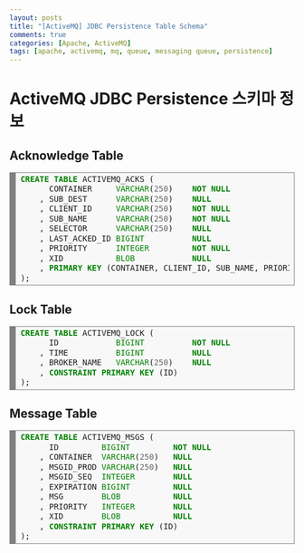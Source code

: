 ```yaml
---
layout: posts
title: "[ActiveMQ] JDBC Persistence Table Schema"
comments: true
categories: [Apache, ActiveMQ]
tags: [apache, activemq, mq, queue, messaging queue, persistence]
---
```


# ActiveMQ JDBC Persistence 스키마 정보

## Acknowledge Table

<div markdown="1" style="background: #f8f8f8; overflow:auto;width:auto;border:solid gray;border-width:.1em .1em .1em .8em;padding:.2em .6em;"><pre style="margin: 0; line-height: 125%"><span style="color: #008000; font-weight: bold">CREATE</span> <span style="color: #008000; font-weight: bold">TABLE</span> ACTIVEMQ_ACKS (
      CONTAINER     <span style="color: #008000">VARCHAR</span>(<span style="color: #666666">250</span>)    <span style="color: #008000; font-weight: bold">NOT</span> <span style="color: #008000; font-weight: bold">NULL</span>
    , SUB_DEST      <span style="color: #008000">VARCHAR</span>(<span style="color: #666666">250</span>)    <span style="color: #008000; font-weight: bold">NULL</span>
    , CLIENT_ID     <span style="color: #008000">VARCHAR</span>(<span style="color: #666666">250</span>)    <span style="color: #008000; font-weight: bold">NOT</span> <span style="color: #008000; font-weight: bold">NULL</span>
    , SUB_NAME      <span style="color: #008000">VARCHAR</span>(<span style="color: #666666">250</span>)    <span style="color: #008000; font-weight: bold">NOT</span> <span style="color: #008000; font-weight: bold">NULL</span>
    , SELECTOR      <span style="color: #008000">VARCHAR</span>(<span style="color: #666666">250</span>)    <span style="color: #008000; font-weight: bold">NULL</span>
    , LAST_ACKED_ID <span style="color: #008000">BIGINT</span>          <span style="color: #008000; font-weight: bold">NULL</span>
    , PRIORITY      <span style="color: #008000">INTEGER</span>         <span style="color: #008000; font-weight: bold">NOT</span> <span style="color: #008000; font-weight: bold">NULL</span>
    , XID           <span style="color: #008000">BLOB</span>            <span style="color: #008000; font-weight: bold">NULL</span>
    , <span style="color: #008000; font-weight: bold">PRIMARY</span> <span style="color: #008000; font-weight: bold">KEY</span> (CONTAINER, CLIENT_ID, SUB_NAME, PRIORITY)
);
</pre></div>     
     
## Lock Table

<div style="background: #f8f8f8; overflow:auto;width:auto;border:solid gray;border-width:.1em .1em .1em .8em;padding:.2em .6em;"><pre style="margin: 0; line-height: 125%"><span style="color: #008000; font-weight: bold">CREATE</span> <span style="color: #008000; font-weight: bold">TABLE</span> ACTIVEMQ_LOCK (
      ID            <span style="color: #008000">BIGINT</span>          <span style="color: #008000; font-weight: bold">NOT</span> <span style="color: #008000; font-weight: bold">NULL</span>
    , TIME          <span style="color: #008000">BIGINT</span>          <span style="color: #008000; font-weight: bold">NULL</span>
    , BROKER_NAME   <span style="color: #008000">VARCHAR</span>(<span style="color: #666666">250</span>)    <span style="color: #008000; font-weight: bold">NULL</span>
    , <span style="color: #008000; font-weight: bold">CONSTRAINT</span> <span style="color: #008000; font-weight: bold">PRIMARY</span> <span style="color: #008000; font-weight: bold">KEY</span> (ID)
);
</pre></div>    
     
## Message Table

<div style="background: #f8f8f8; overflow:auto;width:auto;border:solid gray;border-width:.1em .1em .1em .8em;padding:.2em .6em;"><pre style="margin: 0; line-height: 125%"><span style="color: #008000; font-weight: bold">CREATE</span> <span style="color: #008000; font-weight: bold">TABLE</span> ACTIVEMQ_MSGS (
      ID         <span style="color: #008000">BIGINT</span>         <span style="color: #008000; font-weight: bold">NOT</span> <span style="color: #008000; font-weight: bold">NULL</span>
    , CONTAINER  <span style="color: #008000">VARCHAR</span>(<span style="color: #666666">250</span>)   <span style="color: #008000; font-weight: bold">NULL</span>
    , MSGID_PROD <span style="color: #008000">VARCHAR</span>(<span style="color: #666666">250</span>)   <span style="color: #008000; font-weight: bold">NULL</span>
    , MSGID_SEQ  <span style="color: #008000">INTEGER</span>        <span style="color: #008000; font-weight: bold">NULL</span>
    , EXPIRATION <span style="color: #008000">BIGINT</span>         <span style="color: #008000; font-weight: bold">NULL</span>
    , MSG        <span style="color: #008000">BLOB</span>           <span style="color: #008000; font-weight: bold">NULL</span>
    , PRIORITY   <span style="color: #008000">INTEGER</span>        <span style="color: #008000; font-weight: bold">NULL</span>
    , XID        <span style="color: #008000">BLOB</span>           <span style="color: #008000; font-weight: bold">NULL</span>
    , <span style="color: #008000; font-weight: bold">CONSTRAINT</span> <span style="color: #008000; font-weight: bold">PRIMARY</span> <span style="color: #008000; font-weight: bold">KEY</span> (ID)
);
</pre></div>
